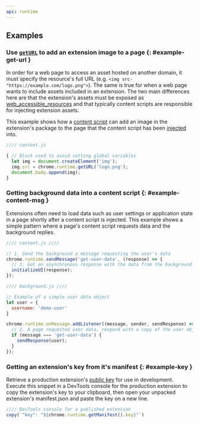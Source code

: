 ```yaml
---
api: runtime
---
```


## Examples

### Use [`getURL`][getURL] to add an extension image to a page {: #example-get-url }

In order for a web page to access an asset hosted on another domain, it must specify the resource's
full URL (e.g. `<img src-"https://example.com/logo.png">`). The same is true for when a web page
wants to include assets included in an extension. The two main differences here are that the
extension's assets must be exposed as [web_accessible_resources][war] and that typically content
scripts are responsible for injecting extension assets.

This example shows how a [content script][content] can add an image in the extension's package to
the page that the content script has been [injected][content-inject] into.

```js
//// content.js

{ // Block used to avoid setting global variables
  let img = document.createElement('img');
  img.src = chrome.runtime.getURL('logo.png');
  document.body.append(img);
}
```

### Getting background data into a content script {: #example-content-msg }

Extensions often need to load data such as user settings or application state in a page shortly
after a content script is injected. This example shows a simple pattern where a page's content
script requests data and the background replies.

```js
//// content.js ////

// 1. Send the background a message requesting the user's data
chrome.runtime.sendMessage('get-user-data', (response) => {
  // 3. Got an asynchronous response with the data from the background
  initializeUI(response);
});
```

```js
//// background.js ////

// Example of a simple user data object
let user = {
  username: 'demo-user'
}

chrome.runtime.onMessage.addListener((message, sender, sendResponse) => {
  // 2. A page requested user data, respond with a copy of the user object
  if (message === 'get-user-data') {
    sendResponse(user);
  }
});
```

### Getting an extension's key from it's manifest {: #example-key }

Retrieve a production extension's [public key][key-prop] for use in development. Execute this
snippet in a DevTools console for the production extension to copy the extension's key to your
clipboard, then open your unpacked extension's manifest.json and paste the key on a new line.

```js
//// DevTools console for a published extension
copy(`"key": "${chrome.runtime.getManifest().key}"`)
```

[content]: /docs/extensions/mv3/content_scripts/
[content-inject]: https://developer.chrome.com/docs/extensions/mv3/content_scripts/#functionality
[getURL]: #method-getURL
[handshake]: https://en.wikipedia.org/wiki/Transmission_Control_Protocol#Connection_establishment
[key-prop]: /docs/extensions/mv3/manifest/key/
[war]: /docs/extensions/mv3/manifest/web_accessible_resources/
